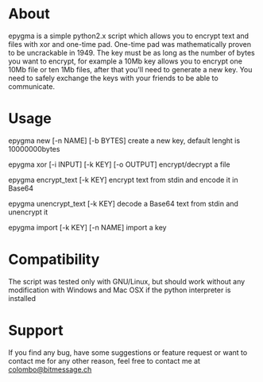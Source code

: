 About
======

epygma is a simple python2.x script which allows you to encrypt text and files with xor and one-time pad. One-time pad was mathematically proven to be uncrackable in 1949. The key must be as long as the number of bytes you want to encrypt, for example a 10Mb key allows you to encrypt one 10Mb file or ten 1Mb files, after that you'll need to generate a new key. You need to safely exchange the keys with your friends to be able to communicate.

Usage
======
epygma new [-n NAME] [-b BYTES]             create a new key, default lenght is 10000000bytes

epygma xor [-i INPUT] [-k KEY] [-o OUTPUT]  encrypt/decrypt a file

epygma encrypt_text [-k KEY]                encrypt text from stdin and encode it in Base64

epygma unencrypt_text [-k KEY]              decode a Base64 text from stdin and unencrypt it

epygma import [-k KEY] [-n NAME]            import a key

Compatibility
======
The script was tested only with GNU/Linux, but should work without any modification with Windows and Mac OSX if the python interpreter is installed

Support
======
If you find any bug, have some suggestions or feature request or want to contact me for any other reason, feel free to contact me at colombo@bitmessage.ch
